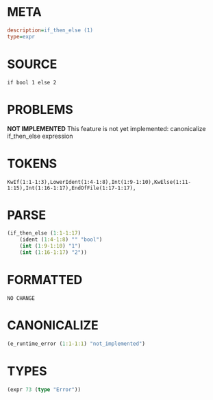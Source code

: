 # META
~~~ini
description=if_then_else (1)
type=expr
~~~
# SOURCE
~~~roc
if bool 1 else 2
~~~
# PROBLEMS
**NOT IMPLEMENTED**
This feature is not yet implemented: canonicalize if_then_else expression

# TOKENS
~~~zig
KwIf(1:1-1:3),LowerIdent(1:4-1:8),Int(1:9-1:10),KwElse(1:11-1:15),Int(1:16-1:17),EndOfFile(1:17-1:17),
~~~
# PARSE
~~~clojure
(if_then_else (1:1-1:17)
	(ident (1:4-1:8) "" "bool")
	(int (1:9-1:10) "1")
	(int (1:16-1:17) "2"))
~~~
# FORMATTED
~~~roc
NO CHANGE
~~~
# CANONICALIZE
~~~clojure
(e_runtime_error (1:1-1:1) "not_implemented")
~~~
# TYPES
~~~clojure
(expr 73 (type "Error"))
~~~